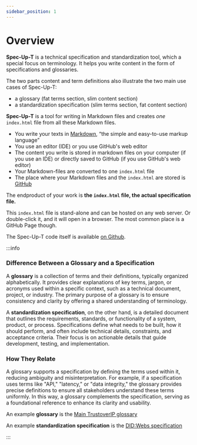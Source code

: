 ```yaml
---
sidebar_position: 1
---
```


# Overview

**Spec-Up-<span className="rotate">T</span>** is a technical specification and standardization tool, which a special focus on terminology. It helps you write content in the form of specifications and glossaries.

The two parts content and term definitions also illustrate the two main use cases of Spec-Up-T:

- a glossary (fat terms section, slim content section)
- a standardization specification (slim terms section, fat content section)

**Spec-Up-<span className="rotate">T</span>** is a tool for writing in Markdown files and creates *one* `index.html` file from all these Markdown files.

- You write your texts in [Markdown](https://www.markdownguide.org/getting-started/), “the simple and easy-to-use markup language”
- You use an editor (IDE) or you use GitHub's web editor
- The content you write is stored in markdown files on your computer (if you use an IDE) or directly saved to GitHub (if you use GitHub's web editor)
- Your Markdown-files are converted to one `index.html` file
- The place where your Markdown files and the `index.html` are stored is [GitHub](https://github.com)

The endproduct of your work is **the `index.html` file, the actual specification file.**

This `index.html` file is stand-alone and can be hosted on any web server. Or double-click it, and it will open in a browser. The most common place is a GitHub Page though.

The Spec-Up-T code itself is available [on Github](https://github.com/blockchainbird/spec-up-t).


:::info

### Difference Between a Glossary and a Specification

A **glossary** is a collection of terms and their definitions, typically organized alphabetically. It provides clear explanations of key terms, jargon, or acronyms used within a specific context, such as a technical document, project, or industry. The primary purpose of a glossary is to ensure consistency and clarity by offering a shared understanding of terminology.

A **standardization specification**, on the other hand, is a detailed document that outlines the requirements, standards, or functionality of a system, product, or process. Specifications define what needs to be built, how it should perform, and often include technical details, constraints, and acceptance criteria. Their focus is on actionable details that guide development, testing, and implementation.

### How They Relate

A glossary supports a specification by defining the terms used within it, reducing ambiguity and misinterpretation. For example, if a specification uses terms like "API," "latency," or "data integrity," the glossary provides precise definitions to ensure all stakeholders understand these terms uniformly. In this way, a glossary complements the specification, serving as a foundational reference to enhance its clarity and usability.

An example **glossary** is the [Main TrustoverIP glossary](https://github.com/trustoverip/ctwg-main-glossary)

An example **standardization specification** is the [DID:Webs specification](https://github.com/trustoverip/tswg-did-method-webs-specification)

:::
